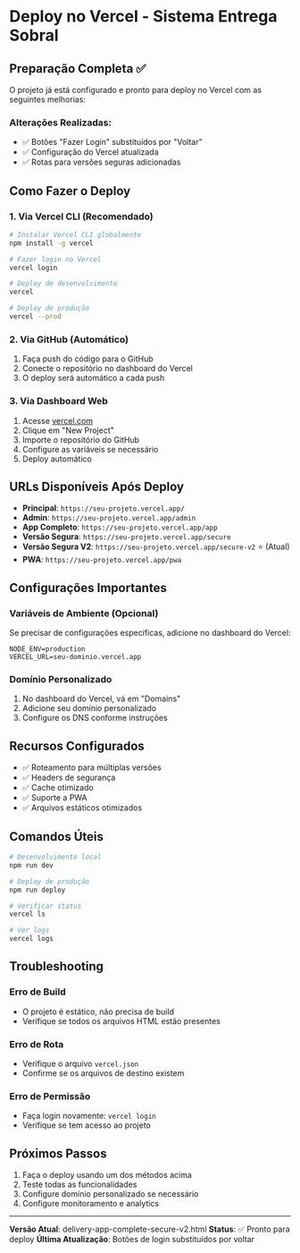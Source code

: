 # Deploy no Vercel - Sistema Entrega Sobral

## Preparação Completa ✅

O projeto já está configurado e pronto para deploy no Vercel com as seguintes melhorias:

### Alterações Realizadas:
- ✅ Botões "Fazer Login" substituídos por "Voltar"
- ✅ Configuração do Vercel atualizada
- ✅ Rotas para versões seguras adicionadas

## Como Fazer o Deploy

### 1. Via Vercel CLI (Recomendado)

```bash
# Instalar Vercel CLI globalmente
npm install -g vercel

# Fazer login no Vercel
vercel login

# Deploy de desenvolvimento
vercel

# Deploy de produção
vercel --prod
```

### 2. Via GitHub (Automático)

1. Faça push do código para o GitHub
2. Conecte o repositório no dashboard do Vercel
3. O deploy será automático a cada push

### 3. Via Dashboard Web

1. Acesse [vercel.com](https://vercel.com)
2. Clique em "New Project"
3. Importe o repositório do GitHub
4. Configure as variáveis se necessário
5. Deploy automático

## URLs Disponíveis Após Deploy

- **Principal**: `https://seu-projeto.vercel.app/`
- **Admin**: `https://seu-projeto.vercel.app/admin`
- **App Completo**: `https://seu-projeto.vercel.app/app`
- **Versão Segura**: `https://seu-projeto.vercel.app/secure`
- **Versão Segura V2**: `https://seu-projeto.vercel.app/secure-v2` ⭐ (Atual)
- **PWA**: `https://seu-projeto.vercel.app/pwa`

## Configurações Importantes

### Variáveis de Ambiente (Opcional)
Se precisar de configurações específicas, adicione no dashboard do Vercel:

```
NODE_ENV=production
VERCEL_URL=seu-dominio.vercel.app
```

### Domínio Personalizado
1. No dashboard do Vercel, vá em "Domains"
2. Adicione seu domínio personalizado
3. Configure os DNS conforme instruções

## Recursos Configurados

- ✅ Roteamento para múltiplas versões
- ✅ Headers de segurança
- ✅ Cache otimizado
- ✅ Suporte a PWA
- ✅ Arquivos estáticos otimizados

## Comandos Úteis

```bash
# Desenvolvimento local
npm run dev

# Deploy de produção
npm run deploy

# Verificar status
vercel ls

# Ver logs
vercel logs
```

## Troubleshooting

### Erro de Build
- O projeto é estático, não precisa de build
- Verifique se todos os arquivos HTML estão presentes

### Erro de Rota
- Verifique o arquivo `vercel.json`
- Confirme se os arquivos de destino existem

### Erro de Permissão
- Faça login novamente: `vercel login`
- Verifique se tem acesso ao projeto

## Próximos Passos

1. Faça o deploy usando um dos métodos acima
2. Teste todas as funcionalidades
3. Configure domínio personalizado se necessário
4. Configure monitoramento e analytics

---

**Versão Atual**: delivery-app-complete-secure-v2.html
**Status**: ✅ Pronto para deploy
**Última Atualização**: Botões de login substituídos por voltar